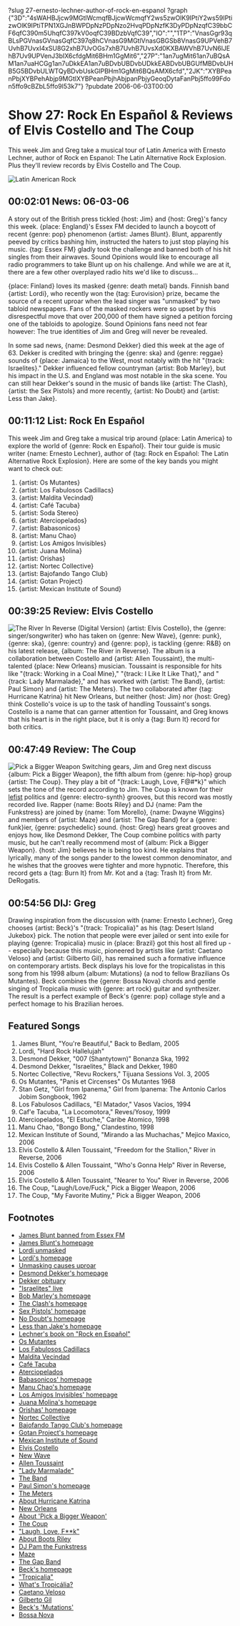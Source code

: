 ?slug 27-ernesto-lechner-author-of-rock-en-espanol
?graph {"3D":"4sWAHBJjcw9MGtlWcmqfBJjcwWcmqfY2ws5zwOlK9IPtiY2ws59IPtizwOlK9IPtiTPN1XGJnBWPDpNzPDpNzo2HvqPDpNzfK3DyPDpNzqfC39bbCF6qfC390m5UhqfC397kV0oqfC39BDzbVqfC39","IO":"","1TP":"VnasGgr93qBLsPGVnasGVnasGqfC397q8hCVnasG9MGtlVnasGBGSb8VnasG9UPVehB7UvhB7UvxI4xSU8G2xhB7UvOGs7xhB7UvhB7UvsXd0KXBAWVhB7UvN6lJEhB7Uv9UPVenJ3bIX6cfdgMit6BHm1GgMit6","27P":"1an7ugMit61an7uBQsAM1an7uaHCGg1an7uDkkEA1an7uBDvbUBDvbUDkkEABDvbUBGUfMBDvbUHB5G5BDvbULWTQyBDvbUskGlPBHm1GgMit6BQsAMX6cfd","2JK":"XYBPeanPbjXYBPehAbjp9MGtlXYBPeanPbjhAbjpanPbjyGeoqDytaFanPbj5ffo99Fdon5ffo9cBZbL5ffo9l53k7"}
?pubdate 2006-06-03T00:00

# Show 27: Rock En Español & Reviews of Elvis Costello and The Coup
This week Jim and Greg take a musical tour of Latin America with Ernesto Lechner, author of Rock en Espanol: The Latin Alternative Rock Explosion. Plus they'll review records by Elvis Costello and The Coup.

![Latin American Rock](http://static.soundopinions.org/images/2006/latinamerica.jpg)

## 00:02:01 News: 06-03-06
A story out of the British press tickled {host: Jim} and {host: Greg}'s fancy this week. {place: England}'s Essex FM decided to launch a boycott of recent {genre: pop} phenomenon {artist: James Blunt}. Blunt, apparently peeved by critics bashing him, instructed the haters to just stop playing his music. {tag: Essex FM} gladly took the challenge and banned both of his hit singles from their airwaves. Sound Opinions would like to encourage all radio programmers to take Blunt up on his challenge. And while we are at it, there are a few other overplayed radio hits we'd like to discuss... 

{place: Finland} loves its masked {genre: death metal} bands. Finnish band {artist: Lordi}, who recently won the {tag: Eurovision} prize, became the source of a recent uproar when the lead singer was "unmasked" by two tabloid newspapers. Fans of the masked rockers were so upset by this disrespectful move that over 200,000 of them have signed a petition forcing one of the tabloids to apologize. Sound Opinions fans need not fear however: The true identities of Jim and Greg will never be revealed.

In some sad news, {name: Desmond Dekker} died this week at the age of 63. Dekker is credited with bringing the {genre: ska} and {genre: reggae} sounds of {place: Jamaica} to the West, most notably with the hit "{track: Israelites}." Dekker influenced fellow countryman {artist: Bob Marley}, but his impact in the U.S. and England was most notable in the ska scene. You can still hear Dekker's sound in the music of bands like {artist: The Clash}, {artist: the Sex Pistols} and more recently, {artist: No Doubt} and {artist: Less than Jake}. 

## 00:11:12 List: Rock En Español
This week Jim and Greg take a musical trip around {place: Latin America} to explore the world of {genre: Rock en Español}. Their tour guide is music writer {name: Ernesto Lechner}, author of {tag: Rock en Español: The Latin Alternative Rock Explosion}. Here are some of the key bands you might want to check out:

1. {artist: Os Mutantes}
1. {artist: Los Fabulosos Cadillacs} 
1. {artist: Maldita Vecindad}
1. {artist: Café Tacuba}
1. {artist: Soda Stereo}
1. {artist: Aterciopelados}
1. {artist: Babasonicos}
1. {artist: Manu Chao}
1. {artist: Los Amigos Invisibles}
1. {artist: Juana Molina}
1. {artist: Orishas}
1. {artist: Nortec Collective}
1. {artist: Bajofando Tango Club}
1. {artist: Gotan Project}
1. {artist: Mexican Institute of Sound}

## 00:39:25 Review: Elvis Costello
![The River In Reverse (Digital Version)](http://is1.mzstatic.com/image/thumb/Music/v4/f3/4f/d2/f34fd2dd-03d8-3bc3-c6d6-ae1d00d3b798/source/600x600bb.jpg "497911/157144767")
{artist: Elvis Costello}, the {genre: singer/songwriter} who has taken on {genre: New Wave}, {genre: punk}, {genre: ska}, {genre: country} and {genre: pop}, is tackling {genre: R&B} on his latest release, {album: The River in Reverse}. The album is a collaboration between Costello and {artist: Allen Toussaint}, the multi-talented {place: New Orleans} musician. Toussaint is responsible for hits like "{track: Working in a Coal Mine}," "{track: I Like It Like That}," and "{track: Lady Marmalade}," and has worked with {artist: The Band}, {artist: Paul Simon} and {artist: The Meters}. The two collaborated after {tag: Hurricane Katrina} hit New Orleans, but neither {host: Jim} nor {host: Greg} think Costello's voice is up to the task of handling Toussaint's songs. Costello is a name that can garner attention for Toussaint, and Greg knows that his heart is in the right place, but it is only a {tag: Burn It} record for both critics.

## 00:47:49 Review: The Coup
![Pick a Bigger Weapon](http://is1.mzstatic.com/image/thumb/Music/v4/f8/1d/f3/f81df308-9816-0b93-0ab8-cd3af8250a88/source/600x600bb.jpg "28436379/272782166")
Switching gears, Jim and Greg next discuss {album: Pick a Bigger Weapon}, the fifth album from {genre: hip-hop} group {artist: The Coup}. They play a bit of "{track: Laugh, Love, F@#*k}" which sets the tone of the record according to Jim. The Coup is known for their [lefist](http://rapgenius.com/The-coup-5-million-ways-to-kill-a-ceo-lyrics) politics and {genre: electro-synth} grooves, but this record was mostly recorded live. Rapper {name: Boots Riley} and DJ {name: Pam the Funkstress} are joined by {name: Tom Morello}, {name: Dwayne Wiggins} and members of {artist: Maze} and {artist: The Gap Band} for a {genre: funk}ier, {genre: psychedelic} sound. {host: Greg} hears great grooves and enjoys how, like Desmond Dekker, The Coup combine politics with party music, but he can't really recommend most of {album: Pick a Bigger Weapon}. {host: Jim} believes he is being too kind. He explains that lyrically, many of the songs pander to the lowest common denominator, and he wishes that the grooves were tighter and more hypnotic. Therefore, this record gets a {tag: Burn It} from Mr. Kot and a {tag: Trash It} from Mr. DeRogatis.

## 00:54:56 DIJ: Greg
Drawing inspiration from the discussion with {name: Ernesto Lechner}, Greg chooses {artist: Beck}'s "{track: Tropicalia}" as his {tag: Desert Island Jukebox} pick. The notion that people were ever jailed or sent into exile for playing {genre: Tropicalia} music in {place: Brazil} got this host all fired up -- especially because this music, pioneered by artists like {artist: Caetano Veloso} and {artist: Gilberto Gil}, has remained such a formative influence on contemporary artists. Beck displays his love for the tropicalistas in this song from his 1998 album {album: Mutations} (a nod to fellow Brazilians Os Mutantes). Beck combines the {genre: Bossa Nova} chords and gentle singing of Tropicalia music with {genre: art rock} guitar and synthesizer. The result is a perfect example of Beck's {genre: pop} collage style and a perfect homage to his Brazilian heroes. 

## Featured Songs
1. James Blunt, "You're Beautiful," Back to Bedlam, 2005
2. Lordi, "Hard Rock Hallelujah"
3. Desmond Dekker, "007 (Shantytown)" Bonanza Ska, 1992
4. Desmond Dekker, "Israelites," Black and Dekker, 1980
5. Nortec Collective, "Revu Rockers," Tijuana Sessions Vol. 3, 2005
6. Os Mutantes, "Panis et Circenses" Os Mutantes 1968
7. Stan Getz, "Girl from Ipanema," Girl from Ipanema: The Antonio Carlos Jobim Songbook, 1962
8. Los Fabulosos Cadillacs, "El Matador," Vasos Vacios, 1994
9. Caf'e Tacuba, "La Locomotora," Reves/Yosoy, 1999
10. Aterciopelados, "El Estuche," Caribe Atomico, 1998
11. Manu Chao, "Bongo Bong," Clandestino, 1998
12. Mexican Institute of Sound, "Mirando a las Muchachas," Mejico Maxico, 2006
13. Elvis Costello & Allen Toussaint, "Freedom for the Stallion," River in Reverse, 2006
14. Elvis Costello & Allen Toussaint, "Who's Gonna Help" River in Reverse, 2006
15. Elvis Costello & Allen Toussaint, "Nearer to You" River in Reverse, 2006
16. The Coup, "Laugh/Love/Fuck," Pick a Bigger Weapon, 2006
17. The Coup, "My Favorite Mutiny," Pick a Bigger Weapon, 2006

## Footnotes
- [James Blunt banned from Essex FM](http://www.nme.com/news/james-blunt/23184)
- [James Blunt's homepage](http://www.jamesblunt.com/)
- [Lordi unmasked](http://www.nme.com/news/lordi/23211)
- [Lordi's homepage](http://www.lordi.org/)
- [Unmasking causes uproar](http://news.bbc.co.uk/1/hi/entertainment/5034874.stm)
- [Desmond Dekker's homepage](http://www.desmonddekker.com/)
- [Dekker obituary](http://www.theguardian.com/culture/2006/may/26/uk.obituaries)
- ["Israelites" live](https://www.youtube.com/watch?v=r5JHGi0awgc)
- [Bob Marley's homepage](http://www.bobmarley.com/)
- [The Clash's homepage](http://www.theclash.com/)
- [Sex Pistols' homepage](http://www.sex-pistols.net/)
- [No Doubt's homepage](http://www.nodoubt.com/)
- [Less than Jake's homepage](http://www.lessthanjake.com/)
- [Lechner's book on "Rock en Español"](http://www.amazon.com/Rock-Espanol-Latin-Alternative-Explosion/dp/1556526032)
- [Os Mutantes](http://www.allmusic.com/artist/os-mutantes-mn0000488378)
- [Los Fabulosos Cadillacs](http://www.allmusic.com/artist/los-fabulosos-cadillacs-mn0000288111)
- [Maldita Vecindad](http://en.wikipedia.org/wiki/Maldita_Vecindad)
- [Café Tacuba](http://www.allmusic.com/artist/caf%C3%A9-tacuba-mn0000942680)
- [Aterciopelados](http://www.allmusic.com/artist/aterciopelados-mn0000511041)
- [Babasonicos' homepage](http://www.babasonicos.com/)
- [Manu Chao's homepage](http://www.manuchao.net/)
- [Los Amigos Invisibles' homepage](http://www.amigosinvisibles.com/)
- [Juana Molina's homepage](http://www.juanamolina.com/)
- [Orishas' homepage](http://www.allmusic.com/artist/orishas-mn0000481610)
- [Nortec Collective](http://en.wikipedia.org/wiki/Nortec_Collective)
- [Bajofando Tango Club's homepage](http://www.bajofondo.com/)
- [Gotan Project's homepage](http://www.gotanproject.com/)
- [Mexican Institute of Sound](http://en.wikipedia.org/wiki/Mexican_Institute_of_Sound)
- [Elvis Costello](http://www.allmusic.com/artist/elvis-costello-mn0000058549)
- [New Wave](http://en.wikipedia.org/wiki/New_Wave_music)
- [Allen Toussaint](http://www.allmusic.com/artist/allen-toussaint-mn0000933172)
- ["Lady Marmalade"](https://www.youtube.com/watch?v=t4LWIP7SAjY)
- [The Band](http://www.allmusic.com/artist/the-band-mn0000038490)
- [Paul Simon's homepage](http://www.paulsimon.com/)
- [The Meters](http://www.allmusic.com/artist/the-meters-mn0000402872)
- [About Hurricane Katrina](http://ngs.woc.noaa.gov/katrina/)
- [New Orleans](http://www.neworleans.com/)
- [About 'Pick a Bigger Weapon'](http://www.epitaph.com/artists/album/470/Pick_A_Bigger_Weapon)
- [The Coup](http://www.allmusic.com/artist/the-coup-mn0000784189)
- ["Laugh, Love, F**k"](http://www.lyricsdir.com/the-coup-laugh-love-fuck-lyrics.html)
- [About Boots Riley](http://www.sfgate.com/cgi-bin/article.cgi?f=/c/a/2006/02/03/DDGD1H18DT1.DTL)
- [DJ Pam the Funkstress](http://shoutmagazine.blogspot.com/2004/10/pam-funkstress.html)
- [Maze](http://www.allmusic.com/artist/maze-mn0000401114)
- [The Gap Band](http://www.allmusic.com/artist/the-gap-band-mn0000073383)
- [Beck's homepage](http://www.beck.com/)
- ["Tropicalia"](https://www.youtube.com/watch?v=HsY3n-ISDlw&feature=kp)
- [What's Tropicália?](http://www2.mcachicago.org/exhibition/tropicalia-a-revolution-in-brazilian-culture/)
- [Caetano Veloso](http://en.wikipedia.org/wiki/Caetano_Veloso)
- [Gilberto Gil](http://www.allmusic.com/artist/gilberto-gil-mn0000652255)
- [Beck's 'Mutations'](http://www.amazon.com/gp/product/B00000DHYK/002-9278548-2607266?v=glance&n=5174)
- [Bossa Nova](http://en.wikipedia.org/wiki/Bossa_nova)
